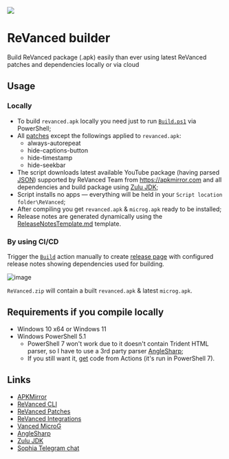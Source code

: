 <a href="https://github.com/JDM170/ReVanced_Builder/actions"><img src="https://img.shields.io/github/actions/workflow/status/JDM170/ReVanced_Builder/Build.yml?label=GitHub%20Actions&logo=GitHub"></a>

# ReVanced builder

Build ReVanced package (.apk) easily than ever using latest ReVanced patches and dependencies locally or via cloud

## Usage

### Locally

* To build `revanced.apk` locally you need just to run [`Build.ps1`](https://github.com/JDM170/ReVanced_Builder/blob/main/Build.ps1) via PowerShell;
* All [patches](https://github.com/revanced/revanced-patches) except the followings applied to `revanced.apk`:
  * always-autorepeat
  * hide-captions-button
  * hide-timestamp
  * hide-seekbar
* The script downloads latest available YouTube package (having parsed [JSON](https://github.com/revanced/revanced-patches/blob/main/patches.json)) supported by ReVanced Team from <https://apkmirror.com> and all dependencies and build package using [Zulu JDK](https://www.azul.com/downloads/?package=jdk);
* Script installs no apps — everything will be held in your `Script location folder\ReVanced`;
* After compiling you get `revanced.apk` & `microg.apk` ready to be installed;
* Release notes are generated dynamically using the [ReleaseNotesTemplate.md](https://github.com/JDM170/ReVanced_Builder/blob/main/ReleaseNotesTemplate.md) template.

### By using CI/CD

Trigger the [`Build`](https://github.com/JDM170/ReVanced_Builder/actions/workflows/Build.yml) action manually to create [release page](https://github.com/JDM170/ReVanced_Builder/releases/latest) with configured release notes showing dependencies used for building.

![image](https://user-images.githubusercontent.com/10544660/187949763-82fd7a07-8e4e-4527-b631-11920077141f.png)

`ReVanced.zip` will contain a built `revanced.apk` & latest `microg.apk`.

## Requirements if you compile locally

* Windows 10 x64 or Windows 11
* Windows PowerShell 5.1
  * PowerShell 7 won't work due to it doesn't contain Trident HTML parser, so I have to use a 3rd party parser [AngleSharp](https://github.com/AngleSharp/AngleSharp);
  * If you still want it, [get](https://github.com/JDM170/ReVanced_Builder/blob/main/.github/workflows/Build.yml) code from Actions (it's run in PowerShell 7).

## Links

* [APKMirror](https://apkmirror.com)
* [ReVanced CLI](https://github.com/revanced/revanced-cli)
* [ReVanced Patches](https://github.com/revanced/revanced-patches)
* [ReVanced Integrations](https://github.com/revanced/revanced-integrations)
* [Vanced MicroG](https://github.com/TeamVanced/VancedMicroG)
* [AngleSharp](https://github.com/AngleSharp/AngleSharp)
* [Zulu JDK](https://github.com/ScoopInstaller/Java)
* [Sophia Telegram chat](https://t.me/sophia_chat)
